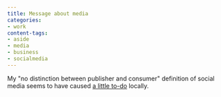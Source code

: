 ```yaml
---
title: Message about media
categories:
- work
content-tags:
- aside
- media
- business
- socialmedia
---
```


My "no distinction between publisher and consumer" definition of social media seems to have caused [a little to-do][1] locally.

   [1]: http://www.standingprblog.com/2008/04/04/whats-your-definition-of-social-media/
